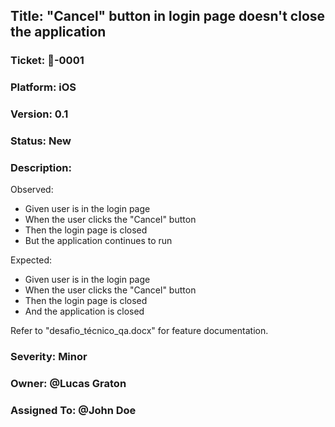 ## Title: "Cancel" button in login page doesn't close the application

### Ticket: 🐞-0001

### Platform: iOS

### Version: 0.1

### Status: New

### Description:
Observed:  
- Given user is in the login page  
- When the user clicks the "Cancel" button  
- Then the login page is closed  
- But the application continues to run  

Expected:  
- Given user is in the login page  
- When the user clicks the "Cancel" button  
- Then the login page is closed  
- And the application is closed  

Refer to "desafio_técnico_qa.docx" for feature documentation.

### Severity: Minor

### Owner: @Lucas Graton

### Assigned To: @John Doe
